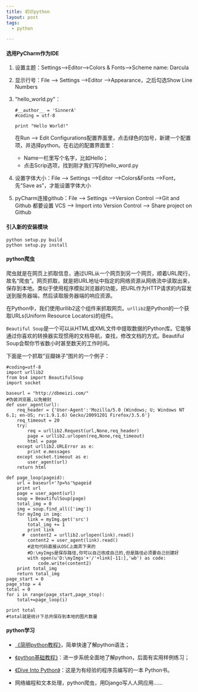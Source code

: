 ```yaml
---
title: 初识python
layout: post
tags:
  - python

---
```


#### 选用PyCharm作为IDE

1.  设置主题：Settings-->Editor-->Colors & Fonts-->Scheme name: Darcula

2.  显示行号：File --> Settings -->Editor -->Appearance，之后勾选Show Line Numbers

3.  "hello_world.py"：
       
        #__author__ = 'SinnerA'
        #coding = utf-8
        
        print "Hello World!"
        
    在Run --> Edit Configurations配置界面里，点击绿色的加号，新建一个配置项，并选择python。在右边的配置界面里：
    -  Name一栏里写个名字，比如Hello；
    -  点击Scrip选项，找到刚才我们写的hello_word.py

4.  设置字体大小：File --> Settings -->Editor -->Colors&Fonts -->Font，先“Save as”，才能设置字体大小

5.  pyCharm连接github：File --> Settings -->Version Control -->Git and Github 都要设置
                       VCS --> Import into Version Control --> Share project on Github



#### 引入新的安装模块

    python setup.py build
    python setup.py install

#### python爬虫

爬虫就是在网页上抓取信息，通过URL从一个网页到另一个网页，顺着URL爬行，故名“爬虫”。网页抓取，就是把URL地址中指定的网络资源从网络流中读取出来，保存到本地。类似于使用程序模拟浏览器的功能，把URL作为HTTP请求的内容发送到服务器端，然后读取服务器端的响应资源。

在Python中，我们使用urllib2这个组件来抓取网页。```urllib2```是Python的一个获取URLs(Uniform Resource Locators)的组件。

```Beautiful Soup```是一个可以从HTML或XML文件中提取数据的Python库。它能够通过你喜欢的转换器实现惯用的文档导航，查找，修改文档的方式。Beautiful Soup会帮你节省数小时甚至数天的工作时间。

下面是一个抓取“豆瓣妹子”图片的一个例子：

    #coding=utf-8
    import urllib2
    from bs4 import BeautifulSoup
    import socket
    
    baseurl = "http://dbmeizi.com/"
    #伪装浏览器,以免被封
    def user_agent(url):
        req_header = {'User-Agent':'Mozilla/5.0 (Windows; U; Windows NT 6.1; en-US; rv:1.9.1.6) Gecko/20091201 Firefox/3.5.6'}
        req_timeout = 20
        try:
            req = urllib2.Request(url,None,req_header)
            page = urllib2.urlopen(req,None,req_timeout)
            html = page
        except urllib2.URLError as e:
            print e.messages
        except socket.timeout as e:
            user_agent(url)
        return html
    
    def page_loop(pageid):
        url = baseurl+'?p=%s'%pageid
        print url
        page = user_agent(url)
        soup = BeautifulSoup(page)
        total_img = 0
        img = soup.find_all(['img'])
        for myImg in img:
            link = myImg.get('src')
            total_img += 1
            print link
          #  content2 = urllib2.urlopen(link).read()
            content2 = user_agent(link).read()
            #这句代码直接从OSC上面弄下来的
            #D:\myImgs是保存路径,你可以自己改成自己的,但是路径必须要自己创建好
            with open(u'D:\myImgs'+'/'+link[-11:],'wb') as code:
                code.write(content2)
        print total_img
        return total_img
    page_start = 0
    page_stop = 4
    total = 0
    for i in range(page_start,page_stop):
        total+=page_loop(i)
    
    print total
    #total就是统计下总共保存到本地的图片数量

#### python学习

-  [《简明python教程》](http://sebug.net/paper/python/)，简单快速了解python语法；

-  [《python基础教程》](http://book.douban.com/subject/4866934/)：进一步系统全面地了解python，后面有实用样例练习；

-  [《Dive Into Python》](http://woodpecker.org.cn/diveintopython/)：这是为有经验的程序员编写的一本 Python书。

-  网络编程和文本处理，python爬虫，用Django写人人网应用......
